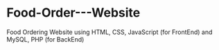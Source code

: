 # Food-Order---Website
Food Ordering Website using HTML, CSS, JavaScript (for FrontEnd) and MySQL, PHP (for BackEnd)
